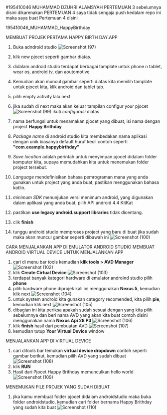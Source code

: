 #195410046 MUHAMMAD DZUHRI ALAMSYAH
PERTEMUAN 3 sebelumnya disini dikarenakan PERTEMUAN 4 saya tidak sengaja push kedalam repo ini maka saya buat Pertemuan 4 disini

195410046_MUHAMMAD_HappyBirthday

MEMBUAT PROJEK PERTAMA HAPPY BIRTH DAY.APP
1. Buka adndroid studio 
	 ![Screenshot (97)](https://user-images.githubusercontent.com/89612818/134303453-955ad517-38ea-4c94-9814-b09bfac654f7.png)
2. klik new pjocet seperti gambar diatas.
3. didalam android studio terdapat berbagai tamplate untuk phone n tablet, wear os, android tv, dan aoutomotive
4. Kemudian akan muncul gambar seperti diatas kita memilih tamplate untuk pjocet kita, klik android dan tablet tab.
5. pilih empty activity lalu next
6. jika sudah di next maka akan keluar tampilan configur your pjocet
   ![Screenshot (99)](https://user-images.githubusercontent.com/89612818/134305795-75069e3c-db1e-49ad-9992-07f7df7ebce5.png)
   ikuti  _configurasi_ diatas
7. nama berfungsi untuk menamakan pjocet yang dibuat, isi nama dengan project **Happy Brithday**
8. _Package name_ di android studio kita membedakan nama aplikasi dengan unik biasanya default huruf kecil contoh seperti  **"com.example.happybirthday"**
9. _Save location_ adalah perintah untuk menyimpan pjocet didalam folder komputer kita, supaya memudahkan kita untuk menemukan folder project tersebut.
10. _Language_ mendefinisikan bahasa pemrograman mana yang anda gunakan untuk project yang anda buat, pastikan menggunakan bahasa kotlin.
11. _minimum SDK_ menunjukan versi menimum android, yang digunakan dalam aplikasi yang anda buat, pilih API android 4.4 KitKat
12. pastikan **use legacy android.support libraries**  tidak dicentang.
13. clik **finish**

15. tunggu android studio memproses project yang baru di buat jika sudah maka akan muncul gambar seperti dibawah ini
  ![Screenshot (100)](https://user-images.githubusercontent.com/89612818/134347696-f2d0b50d-8454-4273-a4df-8885cd36c516.png)


CARA MENJALANKAN APP DI EMULATOR ANDROID STUDIO
MEMBUAT ANDROID VIRTUAL DEVICE UNTUK MENJALANKAN APP
1. cari di menu bar tools kemudian **klik tools > AVD Manager**
![Screenshot (102)](https://user-images.githubusercontent.com/89612818/134348436-e111390c-6705-4fd8-ad8d-140498da5542.png)
2. klik **Create Cirtual Device**
![Screenshot (103)](https://user-images.githubusercontent.com/89612818/134348949-a69ac522-90b6-4590-9584-36a556145152.png)
3. terdapat banyak kategori hardware di emulator androind studio pilih **phone**
4. pilih hardware phone diprojek kali ini menggunakan **Nexus 5**, kemudian klik next
![Screenshot (104)](https://user-images.githubusercontent.com/89612818/134349334-59827f2e-5fa2-4069-a56e-6e1c5f524f81.png)
5. untuk system android kita gunakan category recomended, kita pilih **pie**, kemudian klik next
![Screenshot (105)](https://user-images.githubusercontent.com/89612818/134349720-fc26c374-60d0-43fc-8f5b-e83c08b0f2e4.png)
6. dibagian ini kita periksa apakah sudah sesuai dengan yang kita pilih sebelumnya dan beri nama AVD yang akan kita buat contoh disini menggunakan nama **Nexus Api 28 P3**
![Screenshot (106)](https://user-images.githubusercontent.com/89612818/134349982-5c0c8349-4845-4f82-93b0-6fd6684b368e.png)
7. klik **finish** hasil dari pembuatan AVD
![Screenshot (107)](https://user-images.githubusercontent.com/89612818/134350507-11dbb069-7d03-4e95-a942-498af654fe43.png)
8. kemudian tutup **Your Virtual Device** window

MENJALANKAN APP DI VIRTUAL DEVICE
1. cari ditools bar  temukan **virtual device dropdown** contoh seperti gambar berikut, kemudian pilih AVD yang sudah dibuat
![Screenshot (108)](https://user-images.githubusercontent.com/89612818/134351277-f6e2b20e-3314-4198-bb0d-64b5d91a9287.png)
2. klik **RUN**
3. Hasil dari Pjocet Happy Brithday memunculkan hello world
![Screenshot (109)](https://user-images.githubusercontent.com/89612818/134351763-73c30b59-ada7-4446-8262-3535203c25f0.png)


MENEMUKAN FILE PROJEK YANG SUDAH DIBUAT
1. jika kamu membuat folder pjocet didalam androidstudio maka buka folder androidstudio, kemudian cari folder bernama Happy Brithday yang sudah kita buat
 ![Screenshot (110)](https://user-images.githubusercontent.com/89612818/134352136-aff1b18a-de90-4066-9e93-90a87ca96d4e.png)
